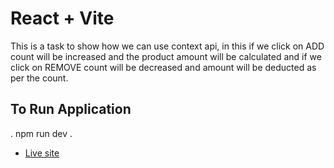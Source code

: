 # React + Vite

This is a task to show how we can use context api, in this if we click on ADD count will be increased and the product amount will be calculated and if we click on REMOVE count will be decreased and amount will be deducted as per the count.


## To Run Application
.
npm run dev
.
- [Live site](https://main--jovial-speculoos-aa1d93.netlify.app/)
